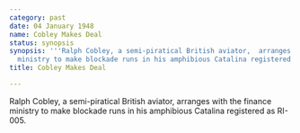 ```yaml
---
category: past
date: 04 January 1948
name: Cobley Makes Deal
status: synopsis
synopsis: '''Ralph Cobley, a semi-piratical British aviator,  arranges with the finance
  ministry to make blockade runs in his amphibious Catalina registered as RI-005.'''
title: Cobley Makes Deal

---
```






Ralph Cobley, a semi-piratical British aviator,  arranges
with the finance ministry to make blockade runs in his amphibious
Catalina registered as RI-005.
